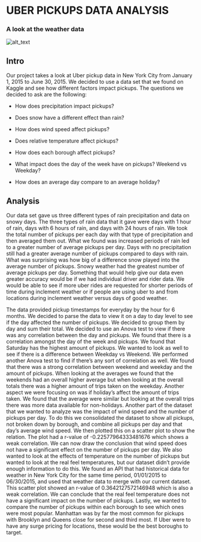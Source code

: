 
# UBER PICKUPS DATA ANALYSIS

### A look at the weather data
![alt_text](https://github.com/caleb-g23/Uber_Weather_Project/blob/main/Resources/Weather_API_Summary.png)

## Intro
Our project takes a look at Uber pickup data in New York City from January 1, 2015 to June 30, 2015. We decided to use a data set that we found on Kaggle and see how different factors impact pickups. The questions we decided to ask are the following:

- How does precipitation impact pickups?

- Does snow have a different effect than rain?

- How does wind speed affect pickups?

- Does relative temperature affect pickups?

- How does each borough affect pickups?

- What impact does the day of the week have on pickups? Weekend vs Weekday?

- How does an average day compare to an average holiday?

## Analysis
Our data set gave us three different types of rain precipitation and data on snowy days. The three types of rain data that it gave were days with 1 hour of rain, days with 6 hours of rain, and days with 24 hours of rain. We took the total number of pickups per each day with that type of precipitation and then averaged them out. What we found was increased periods of rain led to a greater number of average pickups per day. Days with no precipitation still had a greater average number of pickups compared to days with rain. What was surprising was how big of a difference snow played into the average number of pickups. Snowy weather had the greatest number of average pickups per day. Something that would help give our data even greater accuracy would be if we had individual driver and rider data. We would be able to see if more uber rides are requested for shorter periods of time during inclement weather or if people are using uber to and from locations during inclement weather versus days of good weather.  

The data provided  pickup timestamps for everyday by the hour for 6 months. We decided to parse the data to view it on a day to day level to see if the day affected the number of pickups. We decided to group them by day and sum their total. We decided to use an Anova test to view if there was any correlation between the day and pickups. We found that there is a correlation amongst the day of the week and pickups. We found that Saturday has the highest amount of pickups. We wanted to look as well to see if there is a difference between Weekday vs Weekend. We performed another Anova test to find if there’s any sort of correlation as well. We found that there was a strong correlation between weekend and weekday and the amount of pickups. When looking at the averages we found that the weekends had an overall higher average but when looking at the overall totals there was a higher amount of trips taken on the weekday. Another aspect we were focusing on was if holiday’s affect the amount of trips taken. We found that the average were similar but looking at the overall trips there was more data available for non-holidays. 
Another part of the dataset that we wanted to analyze was the impact of wind speed and the number of pickups per day. To do this we consolidated the dataset to show all pickups, not broken down by borough, and combine all pickups per day and that day’s average wind speed. We then plotted this on a scatter plot to show the relation. The plot had a r-value of -0.22577964333481676 which shows a weak correlation. We can now draw the conclusion that wind speed does not have a significant effect on the number of pickups per day.
We also wanted to look at the effects of temperature on the number of pickups but wanted to look at the real feel temperatures, but our dataset didn’t provide enough information to do this. We found an API that had historical data for weather in New York City for the same time period, 01/01/2015 to 06/30/2015, and used that weather data to merge with our current dataset. This scatter plot showed an r-value of 0.3642127572146948 which is also a weak correlation. We can conclude that the real feel temperature does not have a significant impact on the number of pickups.
Lastly, we wanted to compare the number of pickups within each borough to see which ones were most popular. Manhattan was by far the most common for pickups with Brooklyn and Queens close for second and third most. If Uber were to have any surge pricing for locations, these would be the best boroughs to target. 
